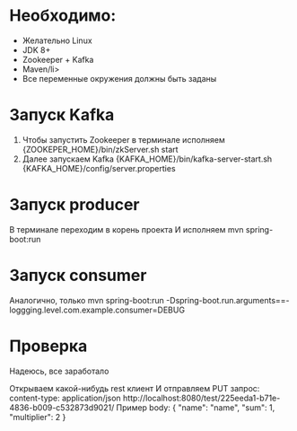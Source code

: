 # Необходимо:
<ul>
  <li>Желательно Linux</li>
  <li>JDK 8+</li>
  <li>Zookeeper + Kafka</li>
  <li>Maven/li>
  <li>Все переменные окружения должны быть заданы</li> 
</ul>

# Запуск Kafka
<ol>
  <li>
    Чтобы запустить Zookeeper в терминале исполняем<br>
    {ZOOKEPER_HOME}/bin/zkServer.sh start<br>
  </li>
  <li>
     Далее запускаем Kafka
     {KAFKA_HOME}/bin/kafka-server-start.sh {KAFKA_HOME}/config/server.properties
  </li>  
</ol>

# Запуск producer
В терминале переходим в корень проекта
И исполняем
mvn spring-boot:run

# Запуск consumer
Аналогично, только
mvn spring-boot:run -Dspring-boot.run.arguments==-loggging.level.com.example.consumer=DEBUG

# Проверка
Надеюсь, все заработало

Открываем какой-нибудь rest клиент
И отправляем PUT запрос:
content-type: application/json
http://localhost:8080/test/225eeda1-b71e-4836-b009-c532873d9021/
Пример body:
{
  "name": "name",
  "sum": 1,
  "multiplier": 2
}

